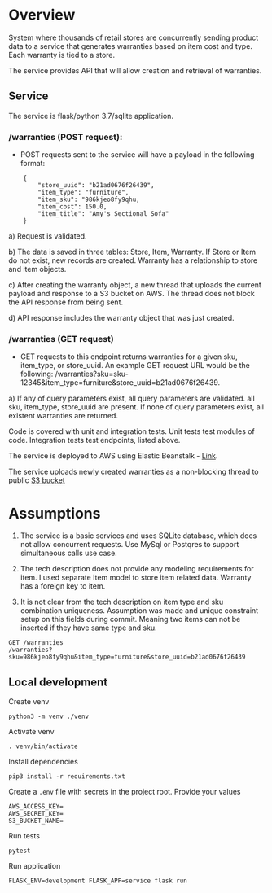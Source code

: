 # Overview

System where thousands of retail stores are concurrently sending product data to a service that generates warranties based on item cost and type.
Each warranty is tied to a store.

The service provides API that will allow creation and retrieval of warranties.

## Service

The service is flask/python 3.7/sqlite application.

### /warranties (POST request):
- POST requests sent to the service will have a payload in the following format: 
```
    {
        "store_uuid": "b21ad0676f26439",
        "item_type": "furniture",
        "item_sku": "986kjeo8fy9qhu,
        "item_cost": 150.0,
        "item_title": "Amy's Sectional Sofa"
    }
```
		
a) Request is validated.

b) The data is saved in three tables: Store, Item, Warranty. If Store or Item do not exist, new records are created.
    Warranty has a relationship to store and item objects.
    
c) After creating the warranty object, a new thread that uploads the current payload and response to a S3 bucket on AWS.
    The thread does not block the API response from being sent.
    
d) API response includes the warranty object that was just created.

### /warranties (GET request)

- GET requests to this endpoint returns warranties for a given sku, item_type, or store_uuid.
An example GET request URL would be the following: /warranties?sku=sku-12345&item_type=furniture&store_uuid=b21ad0676f26439.

a) If any of query parameters exist, all query parameters are validated. all sku, item_type, store_uuid are present.
    If none of query parameters exist, all existent warranties are returned.

Code is covered with unit and integration tests.
Unit tests test modules of code.
Integration tests test endpoints, listed above.

The service is deployed to AWS using Elastic Beanstalk - [Link](http://develop.eba-vppbjmsc.us-east-1.elasticbeanstalk.com/).

The service uploads newly created warranties as a non-blocking thread to public [S3 bucket](https://s3.console.aws.amazon.com/s3/buckets/warranty-service?region=us-east-1)


# Assumptions

1. The service is a basic services and uses SQLite database, which does not allow concurrent requests. Use MySql or Postqres to support simultaneous calls use case.

2. The tech description does not provide any modeling requirements for item. I used separate Item model to store item related data. Warranty has a foreign key to item.

3. It is not clear from the tech description on item type and sku combination uniqueness.
Assumption was made and unique constraint setup on this fields during commit.
Meaning two items can not be inserted if they have same type and sku.
```
GET /warranties
/warranties?sku=986kjeo8fy9qhu&item_type=furniture&store_uuid=b21ad0676f26439
```

## Local development

Create venv
```
python3 -m venv ./venv
```

Activate venv
```
. venv/bin/activate
```

Install dependencies
```
pip3 install -r requirements.txt
```

Create a `.env` file with secrets in the project root. Provide your values
```
AWS_ACCESS_KEY=
AWS_SECRET_KEY=
S3_BUCKET_NAME=
```

Run tests
```
pytest
```

Run application
```
FLASK_ENV=development FLASK_APP=service flask run
```
